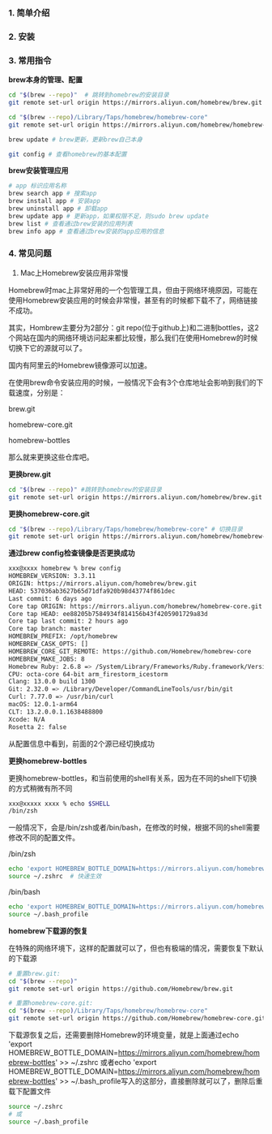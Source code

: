 ### 1. 简单介绍

### 2. 安装

### 3. 常用指令

**brew本身的管理、配置**

```bash
cd "$(brew --repo)"  # 跳转到homebrew的安装目录
git remote set-url origin https://mirrors.aliyun.com/homebrew/brew.git # 更换brew.git

cd "$(brew --repo)/Library/Taps/homebrew/homebrew-core"
git remote set-url origin https://mirrors.aliyun.com/homebrew/homebrew-core.git # 更换homebrew-core.git

brew update # brew更新，更新brew自己本身

git config # 查看homebrew的基本配置
```

**brew安装管理应用**

```bash
# app 标识应用名称
brew search app # 搜索app
brew install app # 安装app
brew uninstall app # 卸载app
brew update app # 更新app，如果权限不足，则sudo brew update
brew list # 查看通过brew安装的应用列表
brew info app # 查看通过brew安装的app应用的信息
```

### 4. 常见问题

1. Mac上Homebrew安装应用非常慢

Homebrew时mac上非常好用的一个包管理工具，但由于网络环境原因，可能在使用Homebrew安装应用的时候会非常慢，甚至有的时候都下载不了，网络链接不成功。

其实，Hombrew主要分为2部分：git repo(位于github上)和二进制bottles，这2个网站在国内的网络环境访问起来都比较慢，那么我们在使用Homebrew的时候切换下它的源就可以了。

国内有阿里云的Homebrew镜像源可以加速。

在使用brew命令安装应用的时候，一般情况下会有3个仓库地址会影响到我们的下载速度，分别是：

brew.git

homebrew-core.git

homebrew-bottles

那么就来更换这些仓库吧。

**更换brew.git**

```bash
cd "$(brew --repo)" #跳转到homebrew的安装目录
git remote set-url origin https://mirrors.aliyun.com/homebrew/brew.git  #更换为阿里云的加速镜像
```

**更换homebrew-core.git**

```bash
cd "$(brew --repo)/Library/Taps/homebrew/homebrew-core" # 切换目录
git remote set-url origin https://mirrors.aliyun.com/homebrew/homebrew-core.git # 镜像更换
```

**通过brew config检查镜像是否更换成功**

```bash
xxx@xxxx homebrew % brew config
HOMEBREW_VERSION: 3.3.11
ORIGIN: https://mirrors.aliyun.com/homebrew/brew.git
HEAD: 537036ab3627b65d71dfa920b98d43774f861dec
Last commit: 6 days ago
Core tap ORIGIN: https://mirrors.aliyun.com/homebrew/homebrew-core.git
Core tap HEAD: ee88205b7584934f814156b43f4205901729a83d
Core tap last commit: 2 hours ago
Core tap branch: master
HOMEBREW_PREFIX: /opt/homebrew
HOMEBREW_CASK_OPTS: []
HOMEBREW_CORE_GIT_REMOTE: https://github.com/Homebrew/homebrew-core
HOMEBREW_MAKE_JOBS: 8
Homebrew Ruby: 2.6.8 => /System/Library/Frameworks/Ruby.framework/Versions/2.6/usr/bin/ruby
CPU: octa-core 64-bit arm_firestorm_icestorm
Clang: 13.0.0 build 1300
Git: 2.32.0 => /Library/Developer/CommandLineTools/usr/bin/git
Curl: 7.77.0 => /usr/bin/curl
macOS: 12.0.1-arm64
CLT: 13.2.0.0.1.1638488800
Xcode: N/A
Rosetta 2: false
```

从配置信息中看到，前面的2个源已经切换成功

**更换homebrew-bottles**

更换homebrew-bottles，和当前使用的shell有关系，因为在不同的shell下切换的方式稍微有所不同

```bash
xxx@xxxxx xxxx % echo $SHELL
/bin/zsh
```

一般情况下，会是/bin/zsh或者/bin/bash，在修改的时候，根据不同的shell需要修改不同的配置文件。

/bin/zsh

```bash
echo 'export HOMEBREW_BOTTLE_DOMAIN=https://mirrors.aliyun.com/homebrew/homebrew-bottles' >> ~/.zshrc  # 修改环境变量
source ~/.zshrc  # 快速生效
```

/bin/bash

```bash
echo 'export HOMEBREW_BOTTLE_DOMAIN=https://mirrors.aliyun.com/homebrew/homebrew-bottles' >> ~/.bash_profile
source ~/.bash_profile
```

**homebrew下载源的恢复**

在特殊的网络环境下，这样的配置就可以了，但也有极端的情况，需要恢复下默认的下载源

```bash
# 重置brew.git:
cd "$(brew --repo)"
git remote set-url origin https://github.com/Homebrew/brew.git

# 重置homebrew-core.git:
cd "$(brew --repo)/Library/Taps/homebrew/homebrew-core"
git remote set-url origin https://github.com/Homebrew/homebrew-core.git
```

下载源恢复之后，还需要删除Homebrew的环境变量，就是上面通过echo 'export HOMEBREW_BOTTLE_DOMAIN=https://mirrors.aliyun.com/homebrew/homebrew-bottles' >> ~/.zshrc 或者echo 'export HOMEBREW_BOTTLE_DOMAIN=https://mirrors.aliyun.com/homebrew/homebrew-bottles' >> ~/.bash_profile写入的这部分，直接删除就可以了，删除后重载下配置文件

```bash
source ~/.zshrc
# 或
source ~/.bash_profile
```